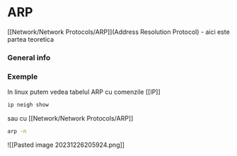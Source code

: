 # ARP
[[Network/Network Protocols/ARP]](Address Resolution Protocol) - aici este partea teoretica
### General info

### Exemple
In linux putem vedea tabelul ARP cu comenzile [[IP]]
```bash
ip neigh show 
```
sau cu [[Network/Network Protocols/ARP]]
```bash
arp -n 
```
![[Pasted image 20231226205924.png]]
